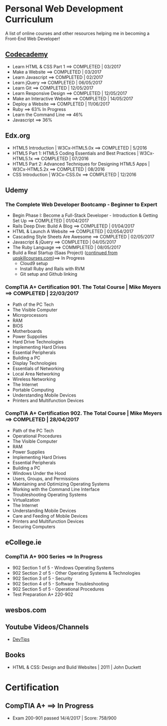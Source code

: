 # Personal Web Development Curriculum

A list of online courses and other resources helping me in becoming a Front-End Web Developer!

## [Codecademy](/Codecademy/)

* Learn HTML & CSS Part 1 ==> COMPLETED | 03/2017
* Make a Website ==> COMPLETED | 03/2017
* Learn Javascript ==> COMPLETED | 02/2017
* Learn jQuery ==> COMPLETED | 06/05/2017
* Learn Git ==> COMPLETED | 12/05/2017
* Learn Responsive Design ==> COMPLETED | 12/05/2017
* Make an Interactive Website ==> COMPLETED | 14/05/2017
* Deploy a Website ==> COMPLETED | 11/06/2017
* Ruby ==> 63% In Progress
* Learn the Command Line ==> 46%
* Javascript ==> 36%


## Edx.org

* HTML5 Introduction | W3Cx-HTML5.0x ==> COMPLETED | 5/2016
* HTML5 Part 1: HTML5 Coding Essentials and Best Practices | W3Cx-HTML5.1x ==> COMPLETED | 07/2016
* HTML5 Part 2: Advanced Techniques for Designing HTML5 Apps | W3Cx-HTML5.2x ==> COMPLETED | 08/2016
* CSS Introduction | W3Cx-CSS.0x ==> COMPLETED | 12/2016


## Udemy

### The Complete Web Developer Bootcamp - Beginner to Expert
* Begin Phase I: Become a Full-Stack Developer - Introduction & Getting Set Up ==> COMPLETED | 01/04/2017
* Rails Deep Dive: Build A Blog ==> COMPLETED | 01/04/2017
* HTML & Launch A Website ==> COMPLETED | 02/054/2017
* Cascading Style Sheets Are Awesome ==> COMPLETED | 02/05/2017
* Javascript & jQuery ==> COMPLETED | 04/05/2017
* The Ruby Language ==> COMMPLETED | 08/05/2017
* Build a Real Startup (Saas Project) ([continued from upskillcourses.com](http://upskillcourses.com))==> In Progress
  * Cloud9 setup
  * Install Ruby and Rails with RVM
  * Git setup and Github linking


### CompTIA A+ Certification 901. The Total Course | Mike Meyers ==> COMPLETED | 22/03/2017
* Path of the PC Tech
* The Visible Computer
* Microprocessors
* RAM
* BIOS
* Motherboards
* Power Suppolies
* Hard Drive Technologies
* Implementing Hard Drives
* Essential Peripherals
* Building a PC
* Display Technologies
* Essentials of Networking
* Local Area Networking
* Wireless Networking
* The Internet
* Portable Computing
* Understanding Mobile Devices
* Printers and Multifunction Devices

### CompTIA A+ Certification 902. The Total Course | Mike Meyers ==> COMPLETED | 28/04/2017
* Path of the PC Tech
* Operational Procedures
* The Visible Computer
* RAM
* Power Supplies
* Implementing Hard Drives
* Essential Peripherals
* Building a PC
* Windows Under the Hood
* Users, Groups, and Permissions
* Maintaining and Optimizing Operating Systems
* Working with the Command Line Interface
* Troubleshooting Operating Systems
* Virtualization
* The Internet
* Understanding Mobile Devices
* Care and Feeding of Mobile Devices
* Printers and Multifunction Devices
* Securing Computers


## eCollege.ie

### CompTIA A+ 900 Series ==> In Progress
* 902 Section 1 of 5 - Windows Operating Systems
* 902 Section 2 of 5 - Other Operating Systems & Technologies
* 902 Section 3 of 5 - Security
* 902 Section 4 of 5 - Software Troubleshooting
* 902 Section 5 of 5 - Operational Procedures
* Test Preparation A+ 220-902


## wesbos.com


## Youtube Videos/Channels

* [DevTips](https://www.youtube.com/channel/UCyIe-61Y8C4_o-zZCtO4ETQ)


## Books

* HTML & CSS: Design and Bulid Websites | 2011 | John Duckett


# Certification

## CompTIA A+ ==> In Progress
* Exam 200-901 passed 14/4/2017 | Score: 758/900
